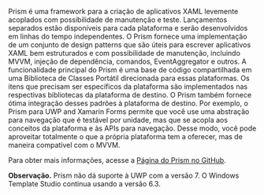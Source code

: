 ﻿Prism é uma framework para a criação de aplicativos XAML levemente acoplados com possibilidade de manutenção e teste. Lançamentos separados estão disponíveis para cada plataforma e serão desenvolvidos em linhas do tempo independentes. O Prism fornece uma implementação de um conjunto de design patterns que são úteis para escrever aplicativos XAML bem estruturados e com possibilidade de manutenção, incluindo MVVM, injeção de dependência, comandos, EventAggregator e outros. A funcionalidade principal do Prism é uma base de código compartilhada em uma Biblioteca de Classes Portátil direcionada para essas plataformas. Os itens que precisam ser específicos da plataforma são implementados nas respectivas bibliotecas da plataforma de destino. O Prism também fornece ótima integração desses padrões à plataforma de destino. Por exemplo, o Prism para UWP and Xamarin Forms permite que você use uma abstração para navegação que é testável por unidade, mas que se acopla aos conceitos da plataforma e às APIs para navegação. Desse modo, você pode aproveitar totalmente o que a própria plataforma tem a oferecer, mas de maneira compatível com o MVVM.

Para obter mais informações, acesse a [Página do Prism no GitHub](https://github.com/PrismLibrary/Prism).

**Observação.** Prism não dá suporte à UWP com a versão 7. O Windows Template Studio continua usando a versão 6.3.
